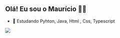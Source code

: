 ## Olá! Eu sou o Maurício 😶‍🌫️

- 🌱 Estudando Pyhton, Java, Html , Css, Typescript

<div>
    
<a href="https://github.com/mauricio-goulart">
  <img src="https://github-readme-stats.vercel.app/api?username=mauricio-goulart&coun_private=true&show_icons=true&title_color=512E5F&icon_color=512E5F&border_color=512E5F&border_radius=10" />
  


</div>

